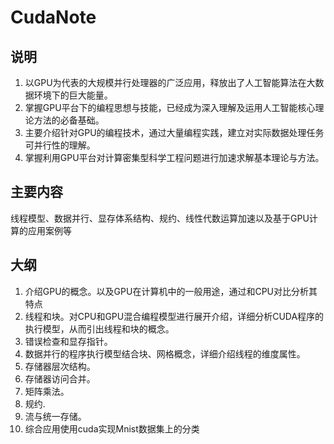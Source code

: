 # CudaNote
## 说明
1. 以GPU为代表的大规模并行处理器的广泛应用，释放出了人工智能算法在大数据环境下的巨大能量。  
2. 掌握GPU平台下的编程思想与技能，已经成为深入理解及运用人工智能核心理论方法的必备基础。  
3. 主要介绍针对GPU的编程技术，通过大量编程实践，建立对实际数据处理任务可并行性的理解。    
4. 掌握利用GPU平台对计算密集型科学工程问题进行加速求解基本理论与方法。
## 主要内容
线程模型、数据并行、显存体系结构、规约、线性代数运算加速以及基于GPU计算的应用案例等
## 大纲
1. 介绍GPU的概念。以及GPU在计算机中的一般用途，通过和CPU对比分析其特点  
2. 线程和块。对CPU和GPU混合编程模型进行展开介绍，详细分析CUDA程序的执行模型，从而引出线程和块的概念。  
3. 错误检查和显存指针。 
4. 数据并行的程序执行模型结合块、网格概念，详细介绍线程的维度属性。  
5. 存储器层次结构。  
6. 存储器访问合并。
7. 矩阵乘法。
8. 规约.
9. 流与统一存储。
10. 综合应用使用cuda实现Mnist数据集上的分类


